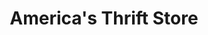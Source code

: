 ---
title: "America's Thrift Store"
url: /birmingham/americas-thrift-store/
shop: Gebrauchtwaren
---